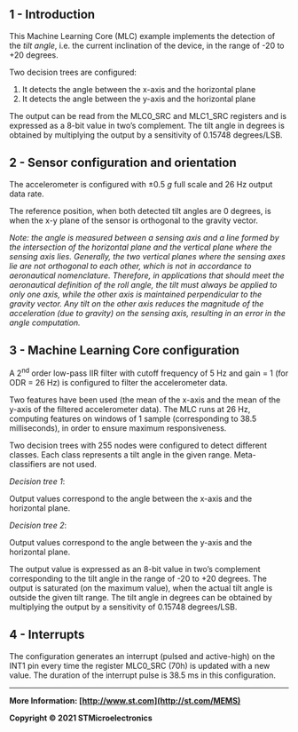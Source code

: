 ## 1 - Introduction

This Machine Learning Core (MLC) example implements the detection of the *tilt angle*, i.e. the current inclination of the device, in the range of -20 to +20 degrees.

Two decision trees are configured:

1. It detects the angle between the x-axis and the horizontal plane
2. It detects the angle between the y-axis and the horizontal plane

The output can be read from the MLC0_SRC and MLC1_SRC registers and is expressed as a 8-bit value in two’s complement. The tilt angle in degrees is obtained by multiplying the output by a sensitivity of 0.15748 degrees/LSB.


## 2 - Sensor configuration and orientation

The accelerometer is configured with ±0.5 *g* full scale and 26 Hz output data rate.

The reference position, when both detected tilt angles are 0 degrees, is when the x-y plane of the sensor is orthogonal to the gravity vector.

*Note: the angle is measured between a sensing axis and a line formed by the intersection of the horizontal plane and the vertical plane where the sensing axis lies. Generally, the two vertical planes where the sensing axes lie are not orthogonal to each other, which is not in accordance to aeronautical nomenclature. Therefore, in applications that should meet the aeronautical definition of the roll angle, the tilt must always be applied to only one axis, while the other axis is maintained perpendicular to the gravity vector. Any tilt on the other axis reduces the magnitude of the acceleration (due to gravity) on the sensing axis, resulting in an error in the angle computation.*


## 3 - Machine Learning Core configuration

A 2<sup>nd</sup> order low-pass IIR filter with cutoff frequency of 5 Hz and gain = 1 (for ODR = 26 Hz) is configured to filter the accelerometer data.

Two features have been used (the mean of the x-axis and the mean of the y-axis of the filtered accelerometer data).
The MLC runs at 26 Hz, computing features on windows of 1 sample (corresponding to 38.5 milliseconds), in order to ensure maximum responsiveness.

Two decision trees with 255 nodes were configured to detect different classes. Each class represents a tilt angle in the given range.
Meta-classifiers are not used.  

*Decision tree 1*:

Output values correspond to the angle between the x-axis and the horizontal plane.

*Decision tree 2*:

Output values correspond to the angle between the y-axis and the horizontal plane.

The output value is expressed as an 8-bit value in two’s complement corresponding to the tilt angle in the range of -20 to +20 degrees. The output is saturated (on the maximum value), when the actual tilt angle is outside the given tilt range.
The tilt angle in degrees can be obtained by multiplying the output by a sensitivity of 0.15748 degrees/LSB.


## 4 - Interrupts

The configuration generates an interrupt (pulsed and active-high) on the INT1 pin every time the register MLC0_SRC (70h) is updated with a new value. The duration of the interrupt pulse is 38.5 ms in this configuration.

------

**More Information: [http://www.st.com](http://st.com/MEMS)**

**Copyright © 2021 STMicroelectronics**

